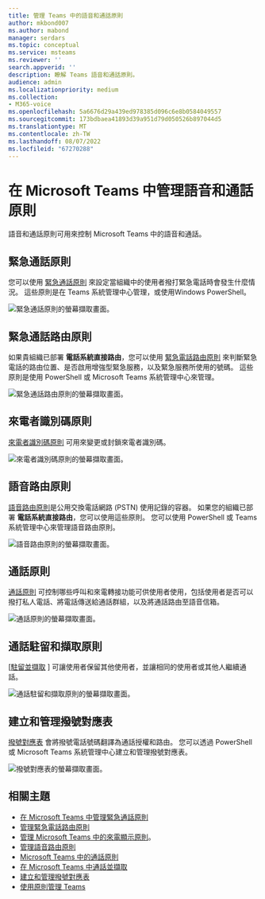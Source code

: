 ```yaml
---
title: 管理 Teams 中的語音和通話原則
author: mkbond007
ms.author: mabond
manager: serdars
ms.topic: conceptual
ms.service: msteams
ms.reviewer: ''
search.appverid: ''
description: 瞭解 Teams 語音和通話原則。
audience: admin
ms.localizationpriority: medium
ms.collection:
- M365-voice
ms.openlocfilehash: 5a6676d29a439ed978385d096c6e8b0584049557
ms.sourcegitcommit: 173bdbaea41893d39a951d79d050526b897044d5
ms.translationtype: MT
ms.contentlocale: zh-TW
ms.lasthandoff: 08/07/2022
ms.locfileid: "67270288"
---
```

# <a name="manage-voice-and-calling-policies-in-microsoft-teams"></a>在 Microsoft Teams 中管理語音和通話原則

語音和通話原則可用來控制 Microsoft Teams 中的語音和通話。

## <a name="emergency-calling-policies"></a>緊急通話原則

您可以使用 [緊急通話原則](manage-emergency-calling-policies.md) 來設定當組織中的使用者撥打緊急電話時會發生什麼情況。 這些原則是在 Teams 系統管理中心管理，或使用Windows PowerShell。

![緊急通話原則的螢幕擷取畫面。](media/emergency-calling-policy2.png)

## <a name="emergency-call-routing-policies"></a>緊急通話路由原則

如果貴組織已部署 **電話系統直接路由**，您可以使用 [緊急電話路由原則](manage-emergency-call-routing-policies.md) 來判斷緊急電話的路由位置、是否啟用增強型緊急服務，以及緊急服務所使用的號碼。 這些原則是使用 PowerShell 或 Microsoft Teams 系統管理中心來管理。

![緊急通話路由原則的螢幕擷取畫面。](media/emergency-call-routing-policy.png)

## <a name="caller-id-policies"></a>來電者識別碼原則

[來電者識別碼原則](caller-id-policies.md) 可用來變更或封鎖來電者識別碼。

![來電者識別碼原則的螢幕擷取畫面。](media/caller-id-policy.png)

## <a name="voice-routing-policies"></a>語音路由原則

[語音路由原則](manage-voice-routing-policies.md)是公用交換電話網路 (PSTN) 使用記錄的容器。 如果您的組織已部署 **電話系統直接路由**，您可以使用這些原則。 您可以使用 PowerShell 或 Teams 系統管理中心來管理語音路由原則。

![語音路由原則的螢幕擷取畫面。](media/voice-routing-policy.png)

## <a name="calling-policies"></a>通話原則

[通話原則](teams-calling-policy.md) 可控制哪些呼叫和來電轉接功能可供使用者使用，包括使用者是否可以撥打私人電話、將電話傳送給通話群組，以及將通話路由至語音信箱。

![通話原則的螢幕擷取畫面。](media/calling-policy.png)

## <a name="call-park-and-retrieve-policies"></a>通話駐留和擷取原則

[[駐留並擷取](call-park-and-retrieve.md) ] 可讓使用者保留其他使用者，並讓相同的使用者或其他人繼續通話。

![通話駐留和擷取原則的螢幕擷取畫面。](media/call-park-policy.png)

## <a name="create-and-manage-dial-plans"></a>建立和管理撥號對應表

[撥號對應表](create-and-manage-dial-plans.md) 會將撥號電話號碼翻譯為通話授權和路由。 您可以透過 PowerShell 或 Microsoft Teams 系統管理中心建立和管理撥號對應表。

![撥號對應表的螢幕擷取畫面。](media/dial-plans.png)

## <a name="related-topics"></a>相關主題

* [在 Microsoft Teams 中管理緊急通話原則](manage-emergency-calling-policies.md)
* [管理緊急電話路由原則](manage-emergency-call-routing-policies.md)
* [管理 Microsoft Teams 中的來電顯示原則](caller-id-policies.md)。
* [管理語音路由原則](manage-voice-routing-policies.md)
* [Microsoft Teams 中的通話原則](teams-calling-policy.md)
* [在 Microsoft Teams 中通話並擷取](call-park-and-retrieve.md)
* [建立和管理撥號對應表](create-and-manage-dial-plans.md)
* [使用原則管理 Teams](manage-teams-with-policies.md)
